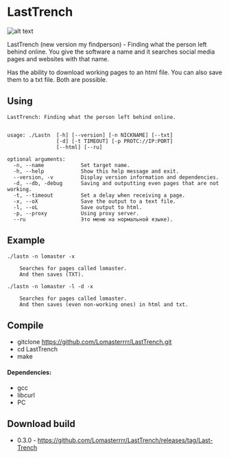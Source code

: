 # LastTrench
![alt text](https://i.imgur.com/N8SaIwS.png)


LastTrench (new version my findperson) - Finding what the person left behind online.
You give the software a name and it searches social media pages and websites with that name.

Has the ability to download working pages to an html file.
You can also save them to a txt file.
Both are possible.

## Using
```
LastTrench: Finding what the person left behind online.


usage: ./Lastn  [-h] [--version] [-n NICKNAME] [--txt]
                [-d] [-t TIMEOUT] [-p PROTC://IP:PORT]
                [--html] [--ru]

optional arguments:
  -n, --name            Set target name.
  -h, --help            Show this help message and exit.
  --version, -v         Display version information and dependencies.
  -d, --db, -debug      Saving and outputting even pages that are not working.
  -t, --timeout         Set a delay when receiving a page.
  -x, --oX              Save the output to a text file.
  -l, --oL              Save output to html.
  -p, --proxy           Using proxy server.
  --ru                  Это меню на нормальной языке).
```

## Example
```
./lastn -n lomaster -x

    Searches for pages called lomaster.
    And then saves (TXT).
    
./lastn -n lomaster -l -d -x

    Searches for pages called lomaster.
    And then saves (even non-working ones) in html and txt.
```

## Compile
- gitclone https://github.com/Lomasterrrr/LastTrench.git
- cd LastTrench
- make

#### Dependencies:
- gcc
- libcurl
- PC

## Download build
- 0.3.0 - https://github.com/Lomasterrrr/LastTrench/releases/tag/Last-Trench
